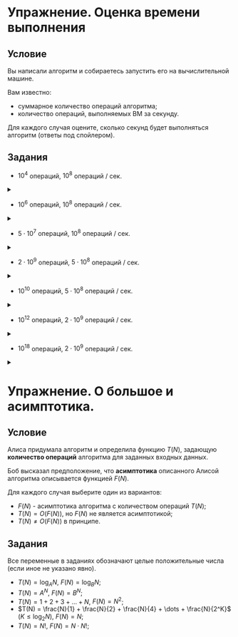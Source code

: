# Упражнение. Оценка времени выполнения

## Условие 
Вы написали алгоритм и собираетесь запустить его на вычислительной машине.

Вам известно:
- суммарное количество операций алгоритма;
- количество операций, выполняемых ВМ за секунду.

Для каждого случая оцените, сколько секунд будет выполняться алгоритм (ответы под спойлером).

## Задания

- $10^4$ операций, $10^8$ операций / сек.

<details> <summary> </summary>
$0.0001$ секунды. 
  
Настолько малая величина, что вероятнее подготовка программы к запуску будет дольше, чем само время выполнения.
</details>

- $10^6$ операций, $10^8$ операций / сек.

<details> <summary> </summary>
$0.01$ секунды. 
  
Практически нет разницы с прошлым пунктом.
</details>

- $5 \cdot 10^7$ операций, $10^8$ операций / сек.

<details> <summary> </summary>
$0.5$ секунды. 
  
Не слишком много, но уже заметно для наблюдателя.
</details>

- $2 \cdot 10^9$ операций, $5 \cdot 10^8$ операций / сек.
  
<details> <summary> </summary>
$4$ секунды. 
  
В рамках олимпиады это может быть критично, но в реальной жизни - вполне адекватное время выполнения.
</details>

- $10^{10}$ операций, $5 \cdot 10^8$ операций / сек.
  
<details> <summary> </summary>
$20$ секунд. 
  
Для какого-то предпросчета сгодится, но уже придется подождать.
</details>

- $10^{12}$ операций, $2 \cdot 10^9$ операций / сек.
  
<details> <summary> </summary>
$500$ секунд - около 8-9 минут.
  
Обратите внимание, что специально взят очень "оптимистичный" вариант скорости выполнения.
</details>

- $10^{18}$ операций, $2 \cdot 10^9$ операций / сек.
  
<details> <summary> </summary>
$5 \cdot 10^8$ секунд - почти 16 лет.
  
Комментарии излишни.
</details>

# Упражнение. О большое и асимптотика.

## Условие 
Алиса придумала алгоритм и определила функцию $T(N)$, задающую **количество операций** алгоритма для заданных входных данных.

Боб высказал предположение, что **асимптотика** описанного Алисой алгоритма описывается функцией $F(N)$.

Для каждого случая выберите один из вариантов:

- $F(N)$ - асимптотика алгоритма с количеством операций $T(N)$;
- $T(N) = O(F(N))$, но $F(N)$ не является асимптотикой;
- $T(N) \ne O(F(N))$ в принципе.

## Задания

Все переменные в заданиях обозначают целые положительные числа (если иное не указано явно).

- $T(N) = \log_A{N}$, $F(N) = \log_B{N}$;
- $T(N) = A^N$, $F(N) = B^N$;
- $T(N) = 1 + 2 + 3 + \dots + N$, $F(N) = N^2$;
- $T(N) = \frac{N}{1} + \frac{N}{2} + \frac{N}{4} + \dots + \frac{N}{2^K}$ $(K \le \log_2{N})$, $F(N) = N$;
- $T(N) = N!$, $F(N) = N \cdot N!$;
